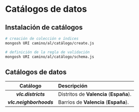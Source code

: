 # Catálogos de datos


## Instalación de catálogos

```bash
# creación de colección e índices
mongosh URI camino/al/catálogo/create.js

# definición de la regla de validación
mongosh URI camino/al/catálogo/schema.js
```


## Catálogos de datos

Catálogo | Descripción
:--: | :--
***vlc.districts*** | Distritos de **Valencia** (**España**).
***vlc.neighborhoods*** | Barrios de **Valencia** (**España**).
